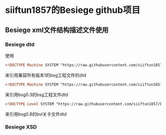 # siiftun1857的Besiege github项目
## Besiege xml文件结构描述文件使用
### Besiege dtd
使用
```xml
<!DOCTYPE Machine SYSTEM "https://raw.githubusercontent.com/siiftun1857/Besiege/master/bsg_v1.dtd">
```
来引用兼容所有版本1的bsg工程文件的dtd
```xml
<!DOCTYPE Machine SYSTEM "https://raw.githubusercontent.com/siiftun1857/BesiegeDTD/master/bsg_0.3.dtd">
```
来引用bsg0.3的bsg工程文件dtd
```xml
<!DOCTYPE Level SYSTEM "https://raw.githubusercontent.com/siiftun1857/BesiegeDTD/master/blv_0.8.dtd">
```
来引用bsg0.8的bvl关卡文件dtd
### Besiege XSD
